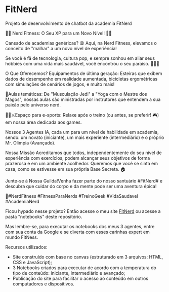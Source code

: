 # FitNerd
Projeto de desenvolvimento de chatbot da academia FitNerd

🏋️‍♀️ Nerd Fitness: O Seu XP para um Novo Nível! 🏋️‍♂️

Cansado de academias genéricas? 😫
Aqui, na Nerd Fitness, elevamos o conceito de "malhar" a um novo nível de experiência!

Se você é fã de tecnologia, cultura pop, e sempre sonhou em aliar seus hobbies com uma vida mais saudável, você encontrou o seu paraíso. 🤩🤩🤩

O Que Oferecemos?
Equipamentos de última geração: Esteiras que exibem dados de desempenho em realidade aumentada, bicicletas ergométricas com simulações de cenários de jogos, e muito mais! 

🚀Aulas temáticas: De "Musculação Jedi" a "Yoga com o Mestre dos Magos", nossas aulas são ministradas por instrutores que entendem a sua paixão pelo universo nerd. 

🧘‍♀️⚔️Espaço para e-sports: Relaxe após o treino (ou antes, se preferir! 🎮) em nossa área dedicada aos games.

Nossos 3 Agentes IA, cada um para um nível de habilidade em academia, sendo: um novato (iniciante), um mais experiente (intermediário) e o próprio Mr. Olimpia (Avançado).

Nossa Missão
Acreditamos que todos, independentemente do seu nível de experiência com exercícios, podem alcançar seus objetivos de forma prazerosa e em um ambiente acolhedor.
Queremos que você se sinta em casa, como se estivesse em sua própria Base Secreta. 🏠

Junte-se à Nossa Guilda!Venha fazer parte do nosso santuário #FitNerd# e descubra que cuidar do corpo e da mente pode ser uma aventura épica!

💪#NerdFitness #FitnessParaNerds #TreinoGeek #VidaSaudavel #AcademiaNerd

Ficou hypado nesse projeto? Então acesse o meu site <a href="https://fitnerd.netlify.app/" target="_blank">FitNerd</a> ou acesse a pasta "notebooks" deste repositório.

Mas lembre-se, para executar os notebooks dos meus 3 agentes, entre com sua conta da Google e se diverta com esses carinhas expert em mundo FitNess.

Recursos utilizados:
  - Site construído com base no canvas (estruturado em 3 arquivos: HTML, CSS e JavaScript);
  - 3 Notebooks criados para executar de acordo com a temperatura do tipo de conteúdo: iniciante, intermediário e avançado;
  - Publicação do site para facilitar o acesso ao conteúdo em outros computadores e dispositivos.
